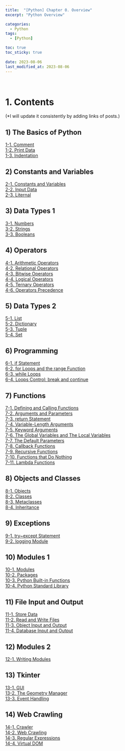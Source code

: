 ```yaml
---
title:  "[Python] Chapter 0. Overview"
excerpt: "Python Overview"

categories:
  - Python
tags:
  - [Python]

toc: true
toc_sticky: true
 
date: 2023-08-06
last_modified_at: 2023-08-06
---
```


&nbsp;

# 1. Contents
(*I will update it consistently by adding links of posts.)
## 1) The Basics of Python
[1-1. Comment]()\
[1-2. Print Data]()\
[1-3. Indentation]()
## 2) Constants and Variables
[2-1. Constants and Variables]()\
[2-2. Input Data]()\
[2-3. Liternal]()
## 3) Data Types 1
[3-1. Numbers]()\
[3-2. Strings]()\
[3-3. Booleans]()
## 4) Operators
[4-1. Arithmetic Operators]()\
[4-2. Relational Operators]()\
[4-3. Bitwise Operators]()\
[4-4. Logical Operators]()\
[4-5. Ternary Operators]()\
[4-6. Operators Precedence]()
## 5) Data Types 2
[5-1. List]()\
[5-2. Dictionary]()\
[5-3. Tuple]()\
[5-4. Set]()
## 6) Programming
[6-1. if Statement]()\
[6-2. for Loops and the range Function]()\
[6-3. while Loops]()\
[6-4. Loops Control: break and continue]()
## 7) Functions
[7-1. Defining and Calling Functions]()\
[7-2. Arguments and Parameters]()\
[7-3. return Statement]()\
[7-4. Variable-Length Arguments]()\
[7-5. Keyword Arguments]()\
[7-6. The Global Variables and The Local Variables]()\
[7-7. The Default Parameters]()\
[7-8. Callback Functions]()\
[7-9. Recursive Functions]()\
[7-10. Functions that Do Nothing]()\
[7-11. Lambda Functions]()
## 8) Objects and Classes
[8-1. Objects]()\
[8-2. Classes]()\
[8-3. Metaclasses]()\
[8-4. Inheritance]()
## 9) Exceptions
[9-1. try~except Statement]()\
[9-2. logging Module]()
## 10) Modules 1
[10-1. Modules]()\
[10-2. Packages]()\
[10-3. Python Built-in Functions]()\
[10-4. Python Standard Library]()
## 11) File Input and Output
[11-1. Store Data]()\
[11-2. Read and Write Files]()\
[11-3. Object Input and Output]()\
[11-4. Database Input and Output]()
## 12) Modules 2
[12-1. Writing Modules]()
## 13) Tkinter
[13-1. GUI]()\
[13-2. The Geometry Manager]()\
[13-3. Event Handling]()
## 14) Web Crawling
[14-1. Crawler]()\
[14-2. Web Crawling]()\
[14-3. Regular Expressions]()\
[14-4. Virtual DOM]()
